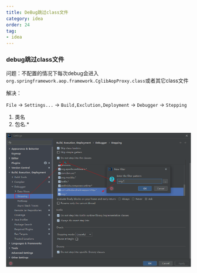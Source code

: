 ```yaml
---
title: DeBug跳过class文件
category: idea
order: 24
tag:
- idea
---
```


### debug跳过class文件

问题：不配置的情况下每次debug会进入`org.springframework.aop.framework.CglibAopProxy.class`或者其它class文件

解决：

`File` -> `Settings...` -> `Build,Exclution,Deployment` -> `Debugger` -> `Stepping`

1. 类名
2. 包名.*

![idea-debug-stepping.png](/images/idea/idea-debug-stepping.png)